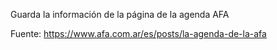 Guarda la información de la página de la agenda AFA

Fuente: https://www.afa.com.ar/es/posts/la-agenda-de-la-afa
